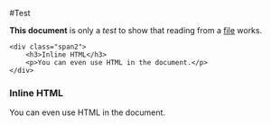 #Test

**This document** is only a *test* to show that reading from a [file](#) works.

```
<div class="span2">
    <h3>Inline HTML</h3>
    <p>You can even use HTML in the document.</p>
</div>
```

<div class="span2">
    <h3>Inline HTML</h3>
    <p>You can even use HTML in the document.</p>
</div>